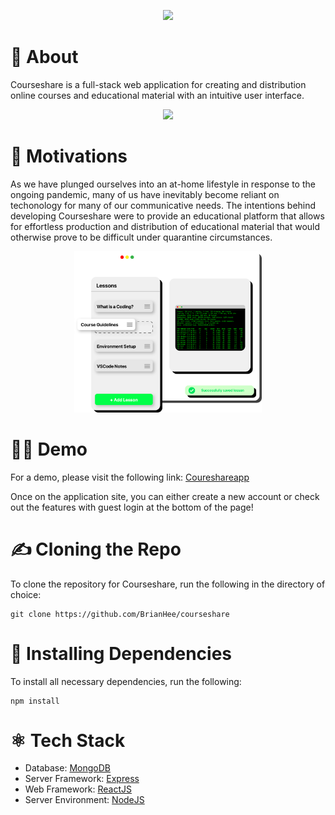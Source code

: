 <p align='center'><img src='https://courseshareapp.com/favicon.ico' width='150' /></p>

# 🤔 About

Courseshare is a full-stack web application for creating and distribution online courses and educational material with
an intuitive user interface.

<p align='center'><img src='https://www.courseshareapp.com/static/media/example2.2db144ba.png' width='300'/></p>

# 🤘 Motivations

As we have plunged ourselves into an at-home lifestyle in response to the ongoing pandemic, many of us have inevitably
become reliant on techonology for many of our communicative needs. The intentions behind developing Courseshare were to
provide an educational platform that allows for effortless production and distribution of educational material that
would otherwise prove to be difficult under quarantine circumstances.

<p align='center'><img src='https://github.com/BrianHee/courseshare/blob/main/client/src/assets/example1.png' width='300' /></p>

# 🧑‍💻 Demo

For a demo, please visit the following link: [Coureshareapp](https://courseshareapp.com)

Once on the application site, you can either create a new account or check out the features with guest login at the
bottom of the page!

# ✍️ Cloning the Repo

To clone the repository for Courseshare, run the following in the directory of choice:

```
git clone https://github.com/BrianHee/courseshare
```

# 📡 Installing Dependencies

To install all necessary dependencies, run the following:

```
npm install
```

# ⚛️ Tech Stack

-   Database: [MongoDB](https://mongodb.com)
-   Server Framework: [Express](https://expressjs.com)
-   Web Framework: [ReactJS](https://reactjs.org)
-   Server Environment: [NodeJS](https://nodejs.org)
